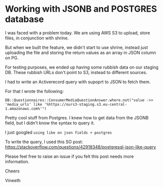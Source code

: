 # Working with JSONB and POSTGRES database

I was faced with a problem today. We are using AWS S3 to upload, store files, in conjunction with shrine.

But when we built the feature, we didn't start to use shrine,
instead just uploading the file and storing the return values as an array in JSON column on PG.

For testing purposes, we ended up having some rubbish data on our staging DB.
These rubbish URLs don't point to S3, instead to different sources.

I had to write an Activerecord query with supoprt to JSON to fetch them.

For that I wrote the following:

`DB::Questionnaires::ConsumerMediaQuestionAnswer.where.not("value ->> 'media_urls' like '%https://ours3-staging.s3.eu-central-1.amazonaws.com%'")`

Pretty cool stuff from Postgres. I knew how to get data from the JSONB field, but I didn't know the syntax to query it.

I just googled `using like on json fields + postgres`

To write the query, I used this SO post: https://stackoverflow.com/questions/42918348/postgresql-json-like-query

Please feel free to raise an issue if you felt this post needs more information.

Cheers

Vineeth
